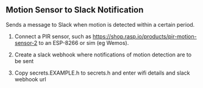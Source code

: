 Motion Sensor to Slack Notification
-----------------------------------

Sends a message to Slack when motion is detected within a certain period.

1. Connect a PIR sensor, such as https://shop.rasp.io/products/pir-motion-sensor-2
to an ESP-8266 or sim (eg Wemos).

2. Create a slack webhook where notifications of motion detection are to be sent

3. Copy secrets.EXAMPLE.h to secrets.h and enter wifi details and slack webhook url
